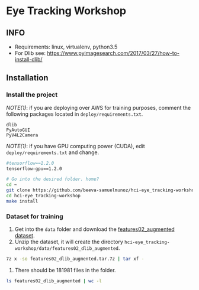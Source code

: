 # Eye Tracking Workshop

## INFO
* Requirements: linux, virtualenv, python3.5
* For Dlib see: https://www.pyimagesearch.com/2017/03/27/how-to-install-dlib/



## Installation

### Install the project

_NOTE(1)_: if you are deploying over AWS for training purposes, comment the following packages located in `deploy/requirements.txt`.
```
dlib
PyAutoGUI
PyV4L2Camera
```

_NOTE(1)_: if you have GPU computing power (CUDA), edit `deploy/requirements.txt` and change.

```bash
#tensorflow==1.2.0
tensorflow-gpu==1.2.0
```

```bash
# Go into the desired folder. home?
cd ~
git clone https://github.com/beeva-samuelmunoz/hci-eye_tracking-workshop.git
cd hci-eye_tracking-workshop
make install
```


### Dataset for training
1. Get into the `data` folder and download the [features02_augmented dataset](https://drive.google.com/file/d/0B4BwXne65MbQdWhmNXlFaGdNWjA/view?usp=sharing).
1. Unzip the dataset, it will create the directory `hci-eye_tracking-workshop/data/features02_dlib_augmented`.
```bash
7z x -so features02_dlib_augmented.tar.7z | tar xf -
```
1. There should be 181981 files in the folder.
```bash
ls features02_dlib_augmented | wc -l
```
